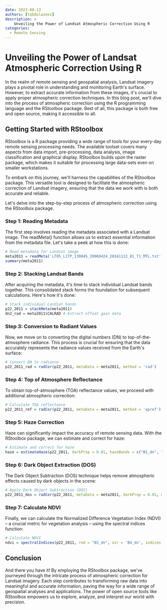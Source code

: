 ```yaml
---
date: 2023-08-13
authors: [tabdulazeez]
description: >
    Unveiling the Power of Landsat Atmospheric Correction Using R
categories:
  - Remote Sensing 
---
```


# Unveiling the Power of Landsat Atmospheric Correction Using R
In the realm of remote sensing and geospatial analysis, Landsat imagery plays a pivotal role in understanding and monitoring Earth's surface. However, to extract accurate information from these images, it's crucial to apply proper atmospheric correction techniques. In this blog post, we'll dive into the process of atmospheric correction using the R programming language and the RStoolbox package. Best of all, this package is both free and open source, making it accessible to all.

<!-- more -->

## Getting Started with RStoolbox
RStoolbox is a R package providing a wide range of tools for your every-day remote sensing processing needs. The available toolset covers many aspects from data import, pre-processing, data analysis, image classification and graphical display. RStoolbox builds upon the raster package, which makes it suitable for processing large data-sets even on smaller workstations.

To embark on this journey, we'll harness the capabilities of the RStoolbox package. This versatile tool is designed to facilitate the atmospheric correction of Landsat imagery, ensuring that the data we work with is both accurate and reliable.

Let's delve into the step-by-step process of atmospheric correction using the RStoolbox package.

### Step 1: Reading Metadata
The first step involves reading the metadata associated with a Landsat image. The readMeta() function allows us to extract essential information from the metadata file. Let's take a peek at how this is done:

```R
# Read metadata for Landsat image
meta2011 = readMeta('LT05_L1TP_130045_20060424_20161122_01_T1_MTL.txt')
summary(meta2011)

```

### Step 2: Stacking Landsat Bands
After acquiring the metadata, it's time to stack individual Landsat bands together. This consolidated stack forms the foundation for subsequent calculations. Here's how it's done:

```R
# Stack individual Landsat bands
p22_2011 = stackMeta(meta2011)
dn2_rad = meta2011$CALRAD # Extract offset gain data

```

### Step 3: Conversion to Radiant Values
Now, we move on to converting the digital numbers (DN) to top-of-the-atmosphere radiance. This process is crucial for ensuring that the data accurately represents the radiance values received from the Earth's surface:

```R 
# Convert DN to radiance
p22_2011_rad = radCor(p22_2011, metaData = meta2011, method = 'rad')

```

### Step 4: Top of Atmosphere Reflectance
To obtain top-of-atmosphere (TOA) reflectance values, we proceed with additional atmospheric correction:

```R 
# Calculate TOA reflectance
p22_2011_ref = radCor(p22_2011, metaData = meta2011, method = 'apref')

```

### Step 5: Haze Correction
Haze can significantly impact the accuracy of remote sensing data. With the RStoolbox package, we can estimate and correct for haze:

```R
# Estimate and correct for haze
haze = estimateHaze(p22_2011, darkProp = 0.01, hazeBands = c("B1_dn", "B2_dn", "B3_dn", "B4_dn"))

```

### Step 6: Dark Object Extraction (DOS)
The Dark Object Subtraction (DOS) technique helps remove atmospheric effects caused by dark objects in the scene:

```R
# Apply Dark Object Subtraction (DOS)
p22_2011_dos = radCor(p22_2011, metaData = meta2011, darkProp = 0.01, method = 'dos')

```

### Step 7: Calculate NDVI
Finally, we can calculate the Normalized Difference Vegetation Index (NDVI) – a crucial metric for vegetation analysis – using the spectral indices function:

```R
# Calculate NDVI
ndvi = spectralIndices(p22_2011, red = "B3_dn", nir = 'B4_dn', indices = 'NDVI')
```


## Conclusion
And there you have it! By employing the RStoolbox package, we've journeyed through the intricate process of atmospheric correction for Landsat imagery. Each step contributes to transforming raw data into meaningful and accurate information, paving the way for a wide range of geospatial analyses and applications. The power of open source tools like RStoolbox empowers us to explore, analyze, and interpret our world with precision.



